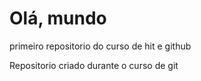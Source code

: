 # Olá, mundo
 primeiro repositorio do curso de hit e github

 Repositorio criado durante o curso de git